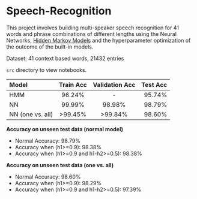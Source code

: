 # Speech-Recognition

This project involves building multi-speaker speech recognition for 41 words and phrase combinations of different lengths using the Neural Networks, [Hidden Markov Models](https://mi.eng.cam.ac.uk/~mjfg/mjfg_NOW.pdf) and the hyperparameter optimization of the outcome of the built-in models.


Dataset: 41 context based words, 21432 entries

`src` directory to view notebooks.


| Model | Train Acc | Validation Acc | Test Acc |
| :--- | :---: | :---: | ---: |     
| HMM   | 96.24% | - | 95.74% |
| NN | 99.99% | 98.98% | 98.79% |
| NN (one vs. all) | >99.45% | >99.84% | 98.60% |

**Accuracy on unseen test data (normal model)**
* Normal Accuracy: 98.79%
* Accuracy when (h1>=0.9): 98.38%
* Accuracy when (h1>=0.9 and h1-h2>=0.5): 98.38%

**Accuracy on unseen test data (one vs. all)**
* Normal Accuracy: 98.60%
* Accuracy when (h1>=0.9): 98.29%
* Accuracy when (h1>=0.9 and h1-h2>=0.5): 97.39%
